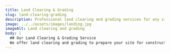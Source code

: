 ```yaml
---
title: Land Clearing & Grading
slug: land-clearing-grading
description: Professional land clearing and grading services for any size project.
image: ../../assets/images/landing.jpg
imageAlt: Land clearing and grading
body: |
  ## Our Land Clearing & Grading Service
  We offer land clearing and grading to prepare your site for construction or landscaping.
---
```

